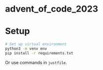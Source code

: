 # advent_of_code_2023

# Setup 

```bash
# Set up virtual environment
python3 -m venv env
pip install -r requirements.txt
```

Or use commands in `justfile`. 